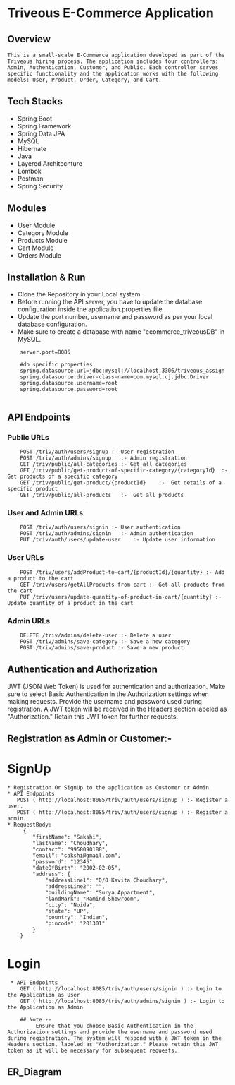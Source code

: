 # Triveous E-Commerce Application
 ## Overview
    This is a small-scale E-Commerce application developed as part of the Triveous hiring process. The application includes four controllers: Admin, Authentication, Customer, and Public. Each controller serves specific functionality and the application works with the following models: User, Product, Order, Category, and Cart.

## Tech Stacks

- Spring Boot 
- Spring Framework
- Spring Data JPA 
- MySQL 
- Hibernate
- Java
- Layered Architechture
- Lombok
- Postman
- Spring Security

## Modules
- User Module
-	Category Module
-	Products Module
-	Cart Module
-	Orders Module


## Installation & Run
- Clone the Repository in your Local system.
- Before running the API server, you have to update the database configuration inside the application.properties file
- Update the port number, username and password as per your local database configuration.
- Make sure to create a database with name "ecommerce_triveousDB" in MySQL.
````
    server.port=8085

    #db specific properties
    spring.datasource.url=jdbc:mysql://localhost:3306/triveous_assign
    spring.datasource.driver-class-name=com.mysql.cj.jdbc.Driver
    spring.datasource.username=root
    spring.datasource.password=root
    
````

## API Endpoints
  ### Public URLs
        POST /triv/auth/users/signup :- User registration
        POST /triv/auth/admins/signup   :- Admin registration
        GET /triv/public/all-categories :- Get all categories
        GET /triv/public/get-product-of-specific-category/{categoryId}  :- Get products of a specific category
        GET /triv/public/get-product/{productId}    :-  Get details of a specific product
        GET /triv/public/all-products   :-  Get all products

  ### User and Admin URLs
        POST /triv/auth/users/signin :- User authentication
        POST /triv/auth/admins/signin   :- Admin authentication
        PUT /triv/auth/users/update-user    :- Update user information

  ### User URLs
        POST /triv/users/addProduct-to-cart/{productId}/{quantity} :- Add a product to the cart
        GET /triv/users/getAllProducts-from-cart :- Get all products from the cart
        PUT /triv/users/update-quantity-of-product-in-cart/{quantity} :- Update quantity of a product in the cart

   ### Admin URLs
        DELETE /triv/admins/delete-user :- Delete a user
        POST /triv/admins/save-category :- Save a new category
        POST /triv/admins/save-product :- Save a new product

## Authentication and Authorization
JWT (JSON Web Token) is used for authentication and authorization. Make sure to select Basic Authentication in the Authorization settings when making requests. Provide the username and password used during registration. A JWT token will be received in the Headers section labeled as "Authorization." Retain this JWT token for further requests.


## Registration as Admin or Customer:-
   # SignUp
    * Registration Or SignUp to the application as Customer or Admin
    * API Endpoints
       POST ( http://localhost:8085/triv/auth/users/signup ) :- Register a user.
       POST ( http://localhost:8085/triv/auth/users/signup ) :- Register a admin.
    * RequestBody:- 
         {
            "firstName": "Sakshi",
            "lastName": "Choudhary",
            "contact": "9958090188",
            "email": "sakshi@gmail.com",
            "password": "12345",
            "dateOfBirth": "2002-02-05",
            "address": {
                "addressLine1": "D/O Kavita Choudhary",
                "addressLine2": "",
                "buildingName": "Surya Appartment",
                "landMark": "Ramind Showroom",
                "city": "Noida",
                "state": "UP",
                "country": "Indian",
                "pincode": "201301"
            }
        }

  # Login 
     * API Endpoints
        GET ( http://localhost:8085/triv/auth/users/signin ) :- Login to the Application as User
        GET ( http://localhost:8085/triv/auth/admins/signin ) :- Login to the Application as Admin

        ## Note -- 
             Ensure that you choose Basic Authentication in the Authorization settings and provide the username and password used during registration. The system will respond with a JWT token in the Headers section, labeled as "Authorization." Please retain this JWT token as it will be necessary for subsequent requests.

##   ER_Diagram                                            



